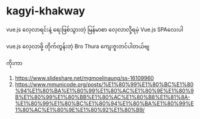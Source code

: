# kagyi-khakway
vue.js လေ့လာရင်းနဲ့ ရေးဖြစ်သွားတဲ့ မြန်မာစာ လေ့လာလို့ရမဲ့ Vue.js SPAလေးပါ 

vue.js လေ့လာဖို့ တိုက်တွန်းတဲ့ Bro Thura ကျေးဇူးတင်ပါတယ်ဗျ

ကိုးကာ

1. https://www.slideshare.net/mgmoelinaung/ss-16109960
2. https://www.mmunicode.org/posts/%E1%80%99%E1%80%BC%E1%80%94%E1%80%BA%E1%80%99%E1%80%AC%E1%80%9E%E1%80%9B%E1%80%99%E1%80%BB%E1%80%AC%E1%80%B8%E1%81%8A-%E1%80%99%E1%80%BC%E1%80%94%E1%80%BA%E1%80%99%E1%80%AC%E1%80%9E%E1%80%92%E1%80%B9/

